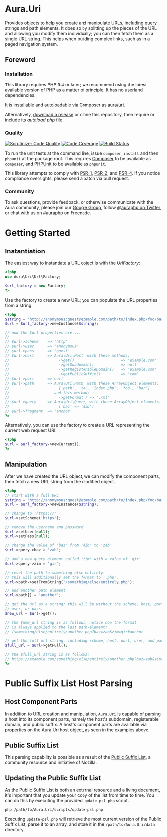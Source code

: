 Aura.Uri
========

Provides objects to help you create and manipulate URLs,
including query strings and path elements. It does so by splitting up the pieces
of the URL and allowing you modify them individually; you can then fetch
them as a single URL string. This helps when building complex links,
such as in a paged navigation system.

## Foreword

### Installation

This library requires PHP 5.4 or later; we recommend using the latest available version of PHP as a matter of principle. It has no userland dependencies.

It is installable and autoloadable via Composer as [aura/uri](https://packagist.org/packages/aura/uri).

Alternatively, [download a release](https://github.com/auraphp/Aura.Uri/releases) or clone this repository, then require or include its _autoload.php_ file.

### Quality

[![Scrutinizer Code Quality](https://scrutinizer-ci.com/g/auraphp/Aura.Uri/badges/quality-score.png?b=develop-2)](https://scrutinizer-ci.com/g/auraphp/Aura.Uri/)
[![Code Coverage](https://scrutinizer-ci.com/g/auraphp/Aura.Uri/badges/coverage.png?b=develop-2)](https://scrutinizer-ci.com/g/auraphp/Aura.Uri/)
[![Build Status](https://travis-ci.org/auraphp/Aura.Uri.png?branch=develop-2)](https://travis-ci.org/auraphp/Aura.Uri)

To run the unit tests at the command line, issue `composer install` and then `phpunit` at the package root. This requires [Composer](http://getcomposer.org/) to be available as `composer`, and [PHPUnit](http://phpunit.de/manual/) to be available as `phpunit`.

This library attempts to comply with [PSR-1][], [PSR-2][], and [PSR-4][]. If
you notice compliance oversights, please send a patch via pull request.

[PSR-1]: https://github.com/php-fig/fig-standards/blob/master/accepted/PSR-1-basic-coding-standard.md
[PSR-2]: https://github.com/php-fig/fig-standards/blob/master/accepted/PSR-2-coding-style-guide.md
[PSR-4]: https://github.com/php-fig/fig-standards/blob/master/accepted/PSR-4-autoloader.md

### Community

To ask questions, provide feedback, or otherwise communicate with the Aura community, please join our [Google Group](http://groups.google.com/group/auraphp), follow [@auraphp on Twitter](http://twitter.com/auraphp), or chat with us on #auraphp on Freenode.


# Getting Started

## Instantiation

The easiest way to instantiate a URL object is with the _UrlFactory_:

```php
<?php
use Aura\Uri\Url\Factory;

$url_factory = new Factory;
?>
```

Use the factory to create a new URL; you can populate the URL properties from a
string:

```php
<?php
$string = 'http://anonymous:guest@example.com/path/to/index.php/foo/bar.xml?baz=dib#anchor');
$url = $url_factory->newInstance($string);

// now the $url properties are ...
//
// $url->scheme    => 'http'
// $url->user      => 'anonymous'
// $url->pass      => 'guest'
// $url->host      => Aura\Uri\Host, with these methods:
//                      ->get()                     => 'example.com'
//                      ->getSubdomain()            => null
//                      ->getRegisterableDomain()   => 'example.com'
//                      ->getPublicSuffix()         => 'com'
// $url->port      => null
// $url->path      => Aura\Uri\Path, with these ArrayObject elements:
//                      ['path', 'to', 'index.php', 'foo', 'bar']
//                    and this method:
//                      ->getFormat() => '.xml'
// $url->query     => Aura\Uri\Query, with these ArrayObject elements:
//                      ['baz' => 'dib']
// $url->fragment  => 'anchor'
?>
```

Alternatively, you can use the factory to create a URL representing the
current web request URI:

```php
<?php
$url = $url_factory->newCurrent();
?>
```


## Manipulation

After we have created the URL object, we can modify the component parts, then
fetch a new URL string from the modified object.

```php
<?php
// start with a full URL
$string = 'http://anonymous:guest@example.com/path/to/index.php/foo/bar.xml?baz=dib#anchor';
$url = $url_factory->newInstance($string);

// change to 'https://'
$url->setScheme('https');

// remove the username and password
$url->setUser(null);
$url->setPass(null);

// change the value of 'baz' from 'dib' to 'zab'
$url->query->baz = 'zab';

// add a new query element called 'zim' with a value of 'gir'
$url->query->zim = 'gir';

// reset the path to something else entirely.
// this will additionally set the format to '.php'.
$url->path->setFromString('/something/else/entirely.php');

// add another path element
$url->path[] = 'another';

// get the url as a string; this will be without the scheme, host, port,
// user, or pass.
$new_url = $url->get();

// the $new_url string is as follows; notice how the format
// is always applied to the last path-element:
// /something/else/entirely/another.php?baz=zab&zim=gir#anchor

// get the full url string, including scheme, host, port, user, and pass.
$full_url = $url->getFull();

// the $full_url string is as follows:
// https://example.com/something/else/entirely/another.php?baz=zab&zim=gir#anchor
?>
```

# Public Suffix List Host Parsing

## Host Component Parts

In addition to URL creation and manipulation, `Aura.Uri` is capable of parsing a
host into its component parts, namely the host's subdomain, registerable domain,
and public suffix. A host's component parts are available via properties on the
Aura.Uri host object, as seen in the examples above.

## Public Suffix List

This parsing capability is possible as a result of the [Public Suffix List][], a community
resource and initiative of Mozilla.

## Updating the Public Suffix List

As the Public Suffix List is both an external resource and a living document, it's
important that you update your copy of the list from time to time.  You can do this
by executing the provided `update-psl.php` script.

    php /path/to/Aura.Uri/scripts/update-psl.php

Executing `update-psl.php` will retrieve the most current version of the Public Suffix
List, parse it to an array, and store it in the `/path/to/Aura.Uri/data` directory.

[Public Suffix List]: http://publicsuffix.org/
